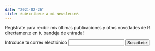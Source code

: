 ```yaml
---
date: "2021-02-26"
title: Subscribete a mi NewsletteR
---
```


Regístrate para recibir mis últimas publicaciones y otros novedades de R directamente en tu bandeja de entrada!

<div class="popout">
<form
  action="https://buttondown.email/api/emails/embed-subscribe/albertoalmuinha"
  method="post"
  target="popupwindow"
  onsubmit="window.open('https://buttondown.email/albertoalmuinha', 'popupwindow')"
  class="embeddable-buttondown-form"
>
  <label for="bd-email">Introduce tu correo electrónico</label>
  <input type="email" name="email" id="bd-email" />
  <input type="hidden" value="1" name="embed" />
  <input type="submit" value="Suscríbete" />
</form>
</div>

